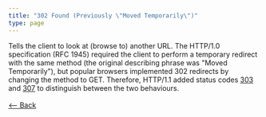 ```yaml
---
title: "302 Found (Previously \"Moved Temporarily\")"
type: page
---
```

Tells the client to look at (browse to) another URL. The HTTP/1.0 specification (RFC 1945) required the client to perform a temporary redirect with the same method (the original describing phrase was "Moved Temporarily"), but popular browsers implemented 302 redirects by changing the method to GET. Therefore, HTTP/1.1 added status codes [303](303.md) and [307](307.md) to distinguish between the two behaviours.<br /><br />[<-- Back](../../http_codes.md)